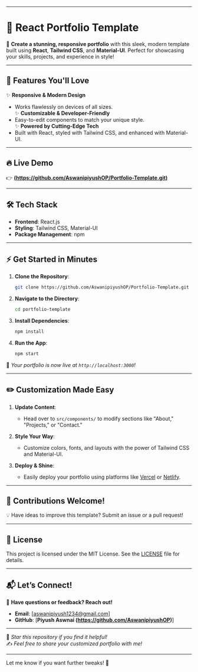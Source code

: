 
---

# 🌟 **React Portfolio Template**  

🎨 **Create a stunning, responsive portfolio** with this sleek, modern template built using **React**, **Tailwind CSS**, and **Material-UI**. Perfect for showcasing your skills, projects, and experience in style!  

---

## 🚀 **Features You'll Love**  

✨ **Responsive & Modern Design**  
   - Works flawlessly on devices of all sizes.  
✨ **Customizable & Developer-Friendly**  
   - Easy-to-edit components to match your unique style.  
✨ **Powered by Cutting-Edge Tech**  
   - Built with React, styled with Tailwind CSS, and enhanced with Material-UI.  

---

## 🔥 **Live Demo**  

👉 [**(https://github.com/AswanipiyushOP/Portfolio-Template.git)**](#) 

---

## 🛠️ **Tech Stack**  

- **Frontend**: React.js  
- **Styling**: Tailwind CSS, Material-UI  
- **Package Management**: npm  

---

## ⚡ **Get Started in Minutes**  

1. **Clone the Repository**:  
   ```bash
   git clone https://github.com/AswanipiyushOP/Portfolio-Template.git

2. **Navigate to the Directory**:  
   ```bash  
   cd portfolio-template  
   ```  

3. **Install Dependencies**:  
   ```bash  
   npm install  
   ```  

4. **Run the App**:  
   ```bash  
   npm start  
   ```  

🎉 *Your portfolio is now live at `http://localhost:3000`!*  

---

## ✏️ **Customization Made Easy**  

1. **Update Content**:  
   - Head over to `src/components/` to modify sections like "About," "Projects," or "Contact."  

2. **Style Your Way**:  
   - Customize colors, fonts, and layouts with the power of Tailwind CSS and Material-UI.  

3. **Deploy & Shine**:  
   - Easily deploy your portfolio using platforms like [Vercel](https://vercel.com/) or [Netlify](https://www.netlify.com/).  

---

## 🤝 **Contributions Welcome!**  

💡 Have ideas to improve this template? Submit an issue or a pull request!  

---

## 📜 **License**  

This project is licensed under the MIT License. See the [LICENSE](LICENSE) file for details.  

---

## 📬 **Let’s Connect!**  

💌 **Have questions or feedback? Reach out!**  
- **Email**: [aswanipiyush1234@gmail.com]  
- **GitHub**: [**Piyush Aswnai (https://github.com/AswanipiyushOP)**]

---

🌟 *Star this repository if you find it helpful!*  
✍️ *Feel free to share your customized portfolio with me!*  

---  

Let me know if you want further tweaks! 🚀
